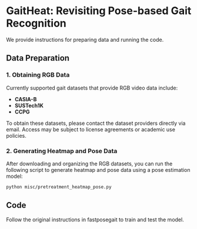 # GaitHeat: Revisiting Pose-based Gait Recognition

We provide instructions for preparing data and running the code.
## Data Preparation

### 1. Obtaining RGB Data

Currently supported gait datasets that provide RGB video data include:

- **CASIA-B**
- **SUSTech1K**
- **CCPG**

To obtain these datasets, please contact the dataset providers directly via email. Access may be subject to license agreements or academic use policies.

### 2. Generating Heatmap and Pose Data

After downloading and organizing the RGB datasets, you can run the following script to generate heatmap and pose data using a pose estimation model:

```bash
python misc/pretreatment_heatmap_pose.py
```

## Code
Follow the original instructions in fastposegait to train and test the model.